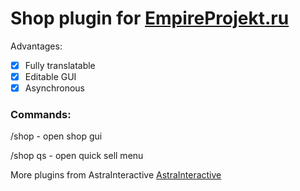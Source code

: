 # Shop plugin for [EmpireProjekt.ru](https://empireprojekt.ru)

Advantages:
- [x] Fully translatable
- [x] Editable GUI
- [x] Asynchronous

### Commands:
/shop - open shop gui

/shop qs - open quick sell menu

More plugins from AstraInteractive [AstraInteractive](https://github.com/Astra-Interactive)
